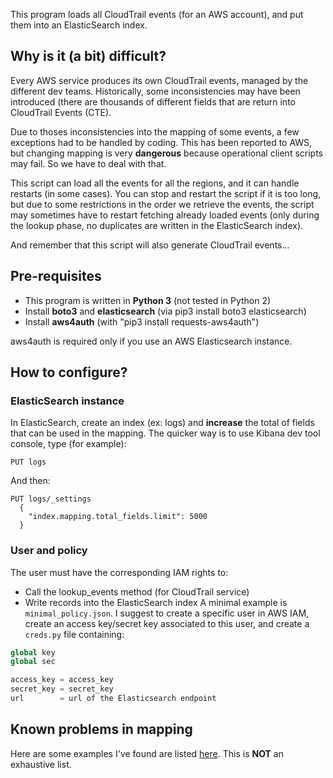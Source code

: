 This program loads all CloudTrail events (for an AWS account), and put them into an ElasticSearch index.

## Why is it (a bit) difficult?
Every AWS service produces its own CloudTrail events, managed by the different dev teams. Historically, 
some inconsistencies may have been introduced (there are thousands of different fields that are return
into CloudTrail Events (CTE).

Due to thoses inconsistencies into the mapping of some events, a few exceptions had to be handled by coding.
This has been reported to AWS, but changing mapping is very **dangerous** because operational client scripts 
may fail. So we have to deal with that.

This script can load all the events for all the regions, and it can handle restarts (in some cases). You
can stop and restart the script if it is too long, but due to some restrictions in the order we retrieve
the events, the script may sometimes have to restart fetching already loaded events (only during the lookup
phase, no duplicates are written in the ElasticSearch index).

And remember that this script will also generate CloudTrail events...

## Pre-requisites

* This program is written in **Python 3** (not tested in Python 2)
* Install **boto3** and **elasticsearch** (via pip3 install boto3 elasticsearch)
* Install **aws4auth** (with "pip3 install requests-aws4auth")

aws4auth is required only if you use an AWS Elasticsearch instance. 

## How to configure?
### ElasticSearch instance
In ElasticSearch, create an index (ex: logs) and **increase** the total of fields that can be used in the mapping. The quicker way is to use Kibana dev tool console, type (for example):
```
PUT logs
```
And then:
```
PUT logs/_settings
  {
    "index.mapping.total_fields.limit": 5000
  }
```
### User and policy
The user must have the corresponding IAM rights to:
* Call the lookup_events method (for CloudTrail service)
* Write records into the ElasticSearch index
A minimal example is `minimal_policy.json`.
I suggest to create a specific user in AWS IAM, create an access key/secret key associated to this user, and create a `creds.py` file containing:
```python
global key
global sec

access_key = access_key
secret_key = secret_key
url        = url of the Elasticsearch endpoint
```

## Known problems in mapping

Here are some examples I've found are listed [here](https://github.com/janiko71/aws-cloudtrail-elasticsearch/blob/master/mapping_examples.ds). This is **NOT** an exhaustive list.

